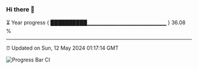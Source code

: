 ### Hi there 👋

⏳ Year progress { ██████████▁▁▁▁▁▁▁▁▁▁▁▁▁▁▁▁▁▁▁▁ } 36.08 %

---

⏰ Updated on Sun, 12 May 2024 01:17:14 GMT

![Progress Bar CI](https://github.com/liununu/liununu/workflows/Progress%20Bar%20CI/badge.svg)
